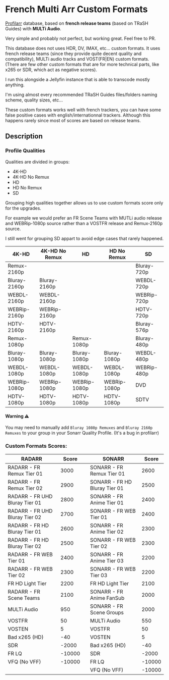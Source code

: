# French Multi Arr Custom Formats

[Profilarr](https://github.com/Dictionarry-Hub/profilarr) database, based on **french release teams** (based on TRaSH Guides) with **MULTi Audio**.

Very simple and probably not perfect, but working great. Feel free to PR.

This database does not uses HDR, DV, IMAX, etc... custom formats. It uses french release teams (since they provide quite decent quality and compatibility), MULTi audio tracks and VOST(FR|EN) custom formats. (There are few other custom formats that are for more technical parts, like x265 or SDR, which act as negative scores).

I run this alongside a Jellyfin instance that is able to transcode mostly anything.

I'm using almost every recommended TRaSH Guides files/folders naming scheme, quality sizes, etc...

These custom formats works well with french trackers, you can have some false positive cases with english/internationnal trackers. Although this happens rarely since most of scores are based on release teams.

## Description

### Profile Qualities

Qualities are divided in groups:
  - 4K-HD
  - 4K-HD No Remux
  - HD
  - HD No Remux
  - SD

Grouping high qualities together allows us to use custom formats score only for the upgrades.

For example we would prefer an FR Scene Teams with MUTLi audio release and WEBRip-1080p source rather than a VOSTFR release and Remux-2160p source.

I still went for grouping SD appart to avoid edge cases that rarely happened.

|**4K-HD**       |**4K-HD No Remux**       |**HD**          |**HD No Remux** | **SD**         |
|----------------|--------------------------|----------------|----------------|----------------|
|Remux-2160p     |                          |                |                |Bluray-720p     |
|Bluray-2160p    |Bluray-2160p              |                |                |WEBDL-720p      |
|WEBDL-2160p     |WEBDL-2160p               |                |                |WEBRip-720p     |
|WEBRip-2160p    |WEBRip-2160p              |                |                |HDTV-720p       |
|HDTV-2160p      |HDTV-2160p                |                |                |Bluray-576p     |
|Remux-1080p     |                          |Remux-1080p     |                |Bluray-480p     |
|Bluray-1080p    |Bluray-1080p              |Bluray-1080p    |Bluray-1080p    |WEBDL-480p      |
|WEBDL-1080p     |WEBDL-1080p               |WEBDL-1080p     |WEBDL-1080p     |WEBRip-480p     |
|WEBRip-1080p    |WEBRip-1080p              |WEBRip-1080p    |WEBRip-1080p    |DVD             |
|HDTV-1080p      |HDTV-1080p                |HDTV-1080p      |HDTV-1080p      |SDTV            |

#### Warning ⚠️

You may need to manually add `Bluray 1080p Remuxes` and `Bluray 2160p Remuxes` to your group in your Sonarr Quality Profile. (It's a bug in profilarr)


### Custom Formats Scores:


 **RADARR**                 | **Score** | | **SONARR**                | **Score** |
 |----------------------------|------------|-|----------------------------|------------|
 | RADARR - FR Remux Tier 01  | 3000       | | SONARR - FR Remux Tier 01  | 2600       |
 | RADARR - FR Remux Tier 02  | 2900       | | SONARR - FR HD Bluray Tier 01 | 2500    |
 | RADARR - FR UHD Bluray Tier 01 | 2800   | | SONARR - FR Anime Tier 01  | 2400       |
 | RADARR - FR UHD Bluray Tier 02 | 2700   | | SONARR - FR WEB Tier 01    | 2400       |
 | RADARR - FR HD Bluray Tier 01 | 2600    | | SONARR - FR Anime Tier 02  | 2300       |
 | RADARR - FR HD Bluray Tier 02 | 2500    | | SONARR - FR WEB Tier 02    | 2300       |
 | RADARR - FR WEB Tier 01    | 2400       | | SONARR - FR Anime Tier 03  | 2200       |
 | RADARR - FR WEB Tier 02    | 2300       | | SONARR - FR WEB Tier 03    | 2200       |
 | FR HD Light Tier           | 2200       | | FR HD Light Tier           | 2100       |
 | RADARR - FR Scene Teams    | 2100       | | SONARR - FR Anime FanSub   | 2000       |
 | MULTi Audio                | 950        | | SONARR - FR Scene Groups   | 2000       |
 | VOSTFR                     | 50         | | MULTi Audio                | 550        |
 | VOSTEN                     | 5          | | VOSTFR                     | 50         |
 | Bad x265 (HD)              | -40        | | VOSTEN                     | 5          |
 | SDR                        | -2000      | | Bad x265 (HD)              | -40        |
 | FR LQ                      | -10000     | | SDR                        | -2000      |
 | VFQ (No VFF)               | -10000     | | FR LQ                      | -10000     |
 |                            |            | | VFQ (No VFF)               | -10000     |

